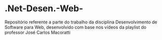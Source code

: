 # .Net-Desen.-Web-
Repositório referente a parte do trabalho da disciplina Desenvolvimento de Software para Web, desenvolvido com base nos vídeos da playlist do professor José Carlos Macoratti

